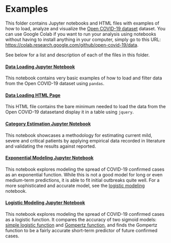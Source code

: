 # Examples
This folder contains Jupyter notebooks and HTML files with examples of how to
load, analyze and visualize the
[Open COVID-19 dataset](https://github/open-covid-19/data) dataset. You can
use Google Colab if you want to run your analysis using notebooks without
having to install anything in your computer, simply go to this URL:
https://colab.research.google.com/github/open-covid-19/data.

See below for a list and description of each of the files in this folder.

#### [Data Loading Jupyter Notebook](data_loading.ipynb)
This notebook contains very basic examples of how to load and filter data
from the Open COVID-19 dataset using `pandas`.

#### [Data Loading HTML Page](data_loading.html)
This HTML file contains the bare minimum needed to load the data from the
Open COVID-19 datasetand display it in a table using `jquery`.

#### [Category Estimation Jupyter Notebook](category_estimation.ipynb)
This notebook showcases a methodology for estimating current mild, severe and
critical patients by applying empirical data recorded in literature and
validating the results against reported.

#### [Exponential Modeling Jupyter Notebook](exponential_modeling.ipynb)
This notebook explores modeling the spread of COVID-19 confirmed cases as an
exponential function. While this is not a good model for long or even
medium-term predictions, it is able to fit initial outbreaks quite well. For a
more sophisticated and accurate model, see the
[logistic modeling](logistic_modeling.ipynb) notebook.

#### [Logistic Modeling Jupyter Notebook](logistic_modeling.ipynb)
This notebook explores modeling the spread of COVID-19 confirmed cases as a
logistic function. It compares the accuracy of two sigmoid models:
[simple logistic function](https://en.wikipedia.org/wiki/Logistic_function)
and [Gompertz function](https://en.wikipedia.org/wiki/Gompertz_function), and
finds the Gompertz function to be a fairly accurate short-term predictor of
future confirmed cases.

